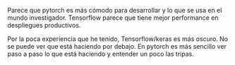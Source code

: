 Parece que pytorch es más cómodo para desarrollar y lo que se usa en el mundo investigador.
Tensorflow parece que tiene mejor performance en despliegues productivos.

Por la poca experiencia que he tenido, Tensorflow/keras es más oscuro. No se puede ver que está haciendo por debajo.
En pytorch es más sencillo ver paso a paso lo que está haciendo y entender un poco las tripas.
